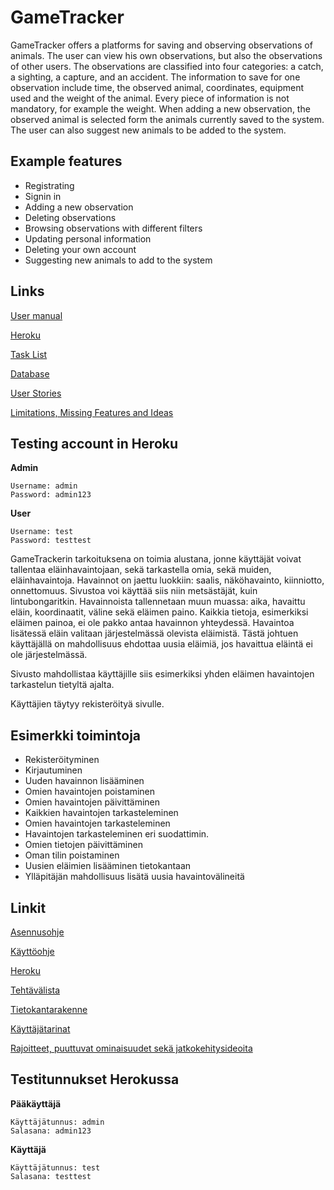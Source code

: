 # GameTracker

GameTracker offers a platforms for saving and observing observations of animals. The user can view his own observations, but also the observations of other users. The observations are classified into four categories: a catch, a sighting, a capture, and an accident. The information to save for one observation include time, the observed animal, coordinates, equipment used and the weight of the animal. Every piece of information is not mandatory, for example the weight. When adding a new observation, the observed animal is selected form the animals currently saved to the system. The user can also suggest new animals to be added to the system. 

## Example features
 * Registrating
 * Signin in
 * Adding a new observation
 * Deleting observations
 * Browsing observations with different filters
 * Updating personal information
 * Deleting your own account
 * Suggesting new animals to add to the system

## Links
[User manual](https://github.com/LauriTahvanainen/GameTracker/blob/master/documentation/manual.md)

[Heroku](https://gmtrackr.herokuapp.com/)

[Task List](https://github.com/LauriTahvanainen/GameTracker/blob/master/documentation/tasklist.md)

[Database](https://github.com/LauriTahvanainen/GameTracker/blob/master/documentation/database_structure.md)

[User Stories](https://github.com/LauriTahvanainen/GameTracker/blob/master/documentation/userstories.md)

[Limitations, Missing Features and Ideas](https://github.com/LauriTahvanainen/GameTracker/blob/master/documentation/LimitsNIdeas.md)

## Testing account in Heroku
**Admin**

    Username: admin
    Password: admin123

**User**

    Username: test
    Password: testtest


GameTrackerin tarkoituksena on toimia alustana, jonne käyttäjät voivat tallentaa eläinhavaintojaan, sekä tarkastella omia, sekä muiden, eläinhavaintoja. Havainnot on jaettu luokkiin: saalis, näköhavainto, kiinniotto, onnettomuus. Sivustoa voi käyttää siis niin metsästäjät, kuin lintubongaritkin. Havainnoista tallennetaan muun muassa: aika, havaittu eläin, koordinaatit, väline sekä eläimen paino. Kaikkia tietoja, esimerkiksi eläimen painoa, ei ole pakko antaa havainnon yhteydessä. Havaintoa lisätessä eläin valitaan järjestelmässä olevista eläimistä. Tästä johtuen käyttäjällä on mahdollisuus ehdottaa uusia eläimiä, jos havaittua eläintä ei ole järjestelmässä.

Sivusto mahdollistaa käyttäjille siis esimerkiksi yhden eläimen havaintojen tarkastelun tietyltä ajalta.

Käyttäjien täytyy rekisteröityä sivulle.

## Esimerkki toimintoja
* Rekisteröityminen
* Kirjautuminen
* Uuden havainnon lisääminen
* Omien havaintojen poistaminen
* Omien havaintojen päivittäminen
* Kaikkien havaintojen tarkasteleminen
* Omien havaintojen tarkasteleminen
* Havaintojen tarkasteleminen eri suodattimin.
* Omien tietojen päivittäminen
* Oman tilin poistaminen
* Uusien eläimien lisääminen tietokantaan
* Ylläpitäjän mahdollisuus lisätä uusia havaintovälineitä

## Linkit
[Asennusohje](https://github.com/LauriTahvanainen/GameTracker/blob/master/documentation/asennusohje.md)

[Käyttöohje](https://github.com/LauriTahvanainen/GameTracker/blob/master/documentation/kayttoohje.md)

[Heroku](https://gmtrackr.herokuapp.com/)

[Tehtävälista](https://github.com/LauriTahvanainen/GameTracker/blob/master/documentation/tasklist.md)

[Tietokantarakenne](https://github.com/LauriTahvanainen/GameTracker/blob/master/documentation/tietokantarakenne.md)

[Käyttäjätarinat](https://github.com/LauriTahvanainen/GameTracker/blob/master/documentation/kayttajatarinat.md)

[Rajoitteet, puuttuvat ominaisuudet sekä jatkokehitysideoita](https://github.com/LauriTahvanainen/GameTracker/blob/master/documentation/puutteet.md)

## Testitunnukset Herokussa
**Pääkäyttäjä**

    Käyttäjätunnus: admin
    Salasana: admin123

**Käyttäjä**

    Käyttäjätunnus: test
    Salasana: testtest

